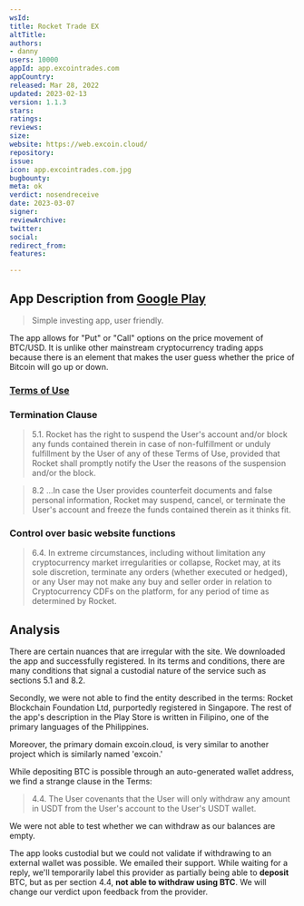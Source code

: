 ```yaml
---
wsId: 
title: Rocket Trade EX
altTitle: 
authors:
- danny 
users: 10000
appId: app.excointrades.com
appCountry: 
released: Mar 28, 2022
updated: 2023-02-13
version: 1.1.3
stars: 
ratings: 
reviews: 
size: 
website: https://web.excoin.cloud/
repository: 
issue: 
icon: app.excointrades.com.jpg
bugbounty: 
meta: ok
verdict: nosendreceive
date: 2023-03-07
signer: 
reviewArchive: 
twitter: 
social: 
redirect_from: 
features: 

---
```



## App Description from [Google Play](https://play.google.com/store/apps/details?id=app.excointrades.com)

> Simple investing app, user friendly. 

The app allows for "Put" or "Call" options on the price movement of BTC/USD. It is unlike other mainstream cryptocurrency trading apps because there is an element that makes the user guess whether the price of Bitcoin will go up or down. 

### [Terms of Use](https://m.excoin.cloud/terms)

### Termination Clause

> 5.1. Rocket has the right to suspend the User's account and/or block any funds contained therein in case of non-fulfillment or unduly fulfillment by the User of any of these Terms of Use, provided that Rocket shall promptly notify the User the reasons of the suspension and/or the block.

> 8.2 ...In case the User provides counterfeit documents and false personal information, Rocket may suspend, cancel, or terminate the User's account and freeze the funds contained therein as it thinks fit.

### Control over basic website functions

> 6.4. In extreme circumstances, including without limitation any cryptocurrency market irregularities or collapse, Rocket may, at its sole discretion, terminate any orders (whether executed or hedged), or any User may not make any buy and seller order in relation to Cryptocurrency CDFs on the platform, for any period of time as determined by Rocket.

## Analysis 

There are certain nuances that are irregular with the site. We downloaded the app and successfully registered. In its terms and conditions, there are many conditions that signal a custodial nature of the service such as sections 5.1 and 8.2. 

Secondly, we were not able to find the entity described in the terms: Rocket Blockchain Foundation Ltd, purportedly registered in Singapore. The rest of the app's description in the Play Store is written in Filipino, one of the primary languages of the Philippines. 

Moreover, the primary domain excoin.cloud, is very similar to another project which is similarly named 'excoin.' 

While depositing BTC is possible through an auto-generated wallet address, we find a strange clause in the Terms: 

> 4.4. The User covenants that the User will only withdraw any amount in USDT from the User's account to the User's USDT wallet. 

We were not able to test whether we can withdraw as our balances are empty. 

The app looks custodial but we could not validate if withdrawing to an external wallet was possible. We emailed their support. While waiting for a reply, we'll temporarily label this provider as partially being able to **deposit** BTC, but as per section 4.4, **not able to withdraw using BTC**. We will change our verdict upon feedback from the provider.
